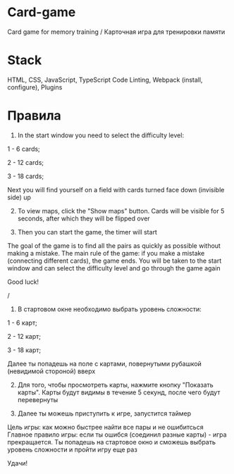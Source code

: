 # Card-game
Card game for memory training / Карточная игра для тренировки памяти

# Stack
HTML, CSS, JavaScript, TypeScript
Code Linting, Webpack (install, configure), Plugins

# Правила

1. In the start window you need to select the difficulty level:

1 - 6 cards;

2 - 12 cards;

3 - 18 cards;

Next you will find yourself on a field with cards turned face down (invisible side) up

2. To view maps, click the "Show maps" button.
Cards will be visible for 5 seconds, after which they will be flipped over

3. Then you can start the game, the timer will start

The goal of the game is to find all the pairs as quickly as possible without making a mistake.
The main rule of the game: if you make a mistake (connecting different cards), the game ends.
You will be taken to the start window and can select the difficulty level and go through the game again

Good luck!

/ 

1. В стартовом окне необходимо выбрать уровень сложности:

1 - 6 карт; 

2 - 12 карт; 

3 - 18 карт;

Далее ты попадешь на поле с картами, повернутыми рубашкой (невидимой стороной) вверх

2. Для того, чтобы просмотреть карты, нажмите кнопку "Показать карты".
Карты будут видимы в течение 5 секунд, после чего будут перевернуты

3. Далее ты можешь приступить к игре, запустится таймер

Цель игры: как можно быстрее найти все пары и не ошибитсься
Главное правило игры: если ты ошибся (соединил разные карты) - игра прекращается.
Ты попадешь на стартовое окно и сможешь выбрать уровень сложности и пройти игру еще раз

Удачи!
